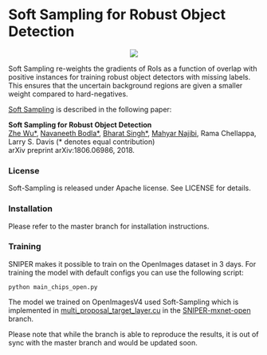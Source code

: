 # Soft Sampling for Robust Object Detection

<p align="center">
<img src="http://www.cs.umd.edu/~bharat/ss.jpg" />
</p>

Soft Sampling re-weights the gradients of RoIs as a function of overlap with positive instances for training robust object detectors with missing labels. This ensures that the uncertain background regions are given a smaller weight compared to hard-negatives.

[Soft Sampling](https://arxiv.org/abs/1806.06986) is described in the following paper:

<b>Soft Sampling for Robust Object Detection</b> <br>
[Zhe Wu*](https://github.com/Doubaibai), [Navaneeth Bodla*](https://github.com/navaneethbodla), [Bharat Singh*](https://github.com/bharatsingh430), [Mahyar Najibi](https://github.com/mahyarnajibi), Rama Chellappa, Larry S. Davis (* denotes equal contribution) <br>
arXiv preprint arXiv:1806.06986, 2018.
</pre>


### License
Soft-Sampling is released under Apache license. See LICENSE for details.


### Installation
Please refer to the master branch for installation instructions.
<a name="demo"> </a>

### Training
SNIPER makes it possible to train on the OpenImages dataset in 3 days. For training the model with default configs you can use the following script:
```
python main_chips_open.py
```

The model we trained on OpenImagesV4 used Soft-Sampling which is implemented in [multi_proposal_target_layer.cu](https://github.com/mahyarnajibi/SNIPER-mxnet/blob/SNIPER-mxnet-open/src/operator/multi_proposal_target.cu) in the [SNIPER-mxnet-open](https://github.com/mahyarnajibi/SNIPER-mxnet/tree/SNIPER-mxnet-open/) branch.

Please note that while the branch is able to reproduce the results, it is out of sync with the master branch and would be updated soon.
